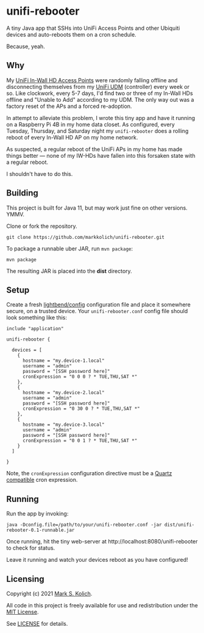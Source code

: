 # unifi-rebooter

A tiny Java app that SSHs into UniFi Access Points and other Ubiquiti devices and auto-reboots them on a cron schedule.

Because, yeah.

## Why

My [UniFi In-Wall HD Access Points](https://store.ui.com/collections/unifi-network-access-points/products/unifi-in-wall-hd) were randomly falling offline and disconnecting themselves from my [UniFi UDM](https://store.ui.com/products/unifi-dream-machine) (controller) every week or so. Like clockwork, every 5-7 days, I'd find two or three of my In-Wall HDs offline and "Unable to Add" according to my UDM. The only way out was a factory reset of the APs and a forced re-adoption.

In attempt to alleviate this problem, I wrote this tiny app and have it running on a Raspberry Pi 4B in my home data closet. As configured, every Tuesday, Thursday, and Saturday night my `unifi-rebooter` does a rolling reboot of every In-Wall HD AP on my home network.

As suspected, a regular reboot of the UniFi APs in my home has made things better &mdash; none of my IW-HDs have fallen into this forsaken state with a regular reboot.

I shouldn't have to do this.

## Building

This project is built for Java 11, but may work just fine on other versions. YMMV.

Clone or fork the repository.

    git clone https://github.com/markkolich/unifi-rebooter.git

To package a runnable uber JAR, run `mvn package`:

    mvn package

The resulting JAR is placed into the **dist** directory.

## Setup

Create a fresh [lightbend/config](https://github.com/lightbend/config) configuration file and place it somewhere secure, on a trusted device. Your `unifi-rebooter.conf` config file should look something like this:

```
include "application"

unifi-rebooter {

  devices = [
    {
      hostname = "my.device-1.local"
      username = "admin"
      password = "[SSH password here]"
      cronExpression = "0 0 0 ? * TUE,THU,SAT *"
    },
    {
      hostname = "my.device-2.local"
      username = "admin"
      password = "[SSH password here]"
      cronExpression = "0 30 0 ? * TUE,THU,SAT *"
    },
    {
      hostname = "my.device-3.local"
      username = "admin"
      password = "[SSH password here]"
      cronExpression = "0 0 1 ? * TUE,THU,SAT *"
    }
  ]

}
```

Note, the `cronExpression` configuration directive must be a [Quartz compatible](http://www.quartz-scheduler.org/documentation/quartz-2.3.0/tutorials/crontrigger.html) cron expression.

## Running

Run the app by invoking:

    java -Dconfig.file=/path/to/your/unifi-rebooter.conf -jar dist/unifi-rebooter-0.1-runnable.jar

Once running, hit the tiny web-server at http://localhost:8080/unifi-rebooter to check for status.

Leave it running and watch your devices reboot as you have configured!

## Licensing

Copyright (c) 2021 <a href="https://mark.koli.ch">Mark S. Kolich</a>.

All code in this project is freely available for use and redistribution under the <a href="http://opensource.org/comment/991">MIT License</a>.

See <a href="https://github.com/markkolich/unifi-rebooter/blob/master/LICENSE">LICENSE</a> for details.
